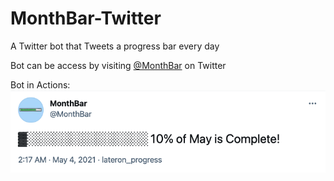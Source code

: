 # MonthBar-Twitter
A Twitter bot that Tweets a progress bar every day

Bot can be access by visiting [@MonthBar](https://twitter.com/MonthBar) on Twitter

Bot in Actions:
![@MonthBar on Twitter](https://raw.githubusercontent.com/nishantsethi/MonthBar-Twitter/main/common/01.png)